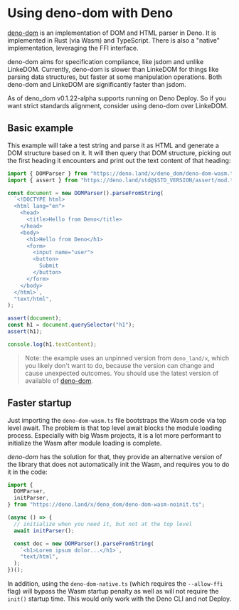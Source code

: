 # Using deno-dom with Deno

[deno-dom](https://deno.land/x/deno_dom) is an implementation of DOM and HTML
parser in Deno. It is implemented in Rust (via Wasm) and TypeScript. There is
also a "native" implementation, leveraging the FFI interface.

deno-dom aims for specification compliance, like jsdom and unlike LinkeDOM.
Currently, deno-dom is slower than LinkeDOM for things like parsing data
structures, but faster at some manipulation operations. Both deno-dom and
LinkeDOM are significantly faster than jsdom.

As of deno_dom v0.1.22-alpha supports running on Deno Deploy. So if you want
strict standards alignment, consider using deno-dom over LinkeDOM.

## Basic example

This example will take a test string and parse it as HTML and generate a DOM
structure based on it. It will then query that DOM structure, picking out the
first heading it encounters and print out the text content of that heading:

```ts
import { DOMParser } from "https://deno.land/x/deno_dom/deno-dom-wasm.ts";
import { assert } from "https://deno.land/std@$STD_VERSION/assert/mod.ts";

const document = new DOMParser().parseFromString(
  `<!DOCTYPE html>
  <html lang="en">
    <head>
      <title>Hello from Deno</title>
    </head>
    <body>
      <h1>Hello from Deno</h1>
      <form>
        <input name="user">
        <button>
          Submit
        </button>
      </form>
    </body>
  </html>`,
  "text/html",
);

assert(document);
const h1 = document.querySelector("h1");
assert(h1);

console.log(h1.textContent);
```

> Note: the example uses an unpinned version from `deno_land/x`, which you
> likely don't want to do, because the version can change and cause unexpected
> outcomes. You should use the latest version of available of
> [deno-dom](https://deno.land/x/deno_dom).

## Faster startup

Just importing the `deno-dom-wasm.ts` file bootstraps the Wasm code via top
level await. The problem is that top level await blocks the module loading
process. Especially with big Wasm projects, it is a lot more performant to
initialize the Wasm after module loading is complete.

_deno-dom_ has the solution for that, they provide an alternative version of the
library that does not automatically init the Wasm, and requires you to do it in
the code:

```ts
import {
  DOMParser,
  initParser,
} from "https://deno.land/x/deno_dom/deno-dom-wasm-noinit.ts";

(async () => {
  // initialize when you need it, but not at the top level
  await initParser();

  const doc = new DOMParser().parseFromString(
    `<h1>Lorem ipsum dolor...</h1>`,
    "text/html",
  );
})();
```

In addition, using the `deno-dom-native.ts` (which requires the `--allow-ffi`
flag) will bypass the Wasm startup penalty as well as will not require the
`init()` startup time. This would only work with the Deno CLI and not Deploy.
